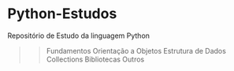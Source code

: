 # Python-Estudos
Repositório de Estudo da linguagem Python 
>> Fundamentos 
>> Orientação a Objetos
>> Estrutura de Dados
>> Collections
>> Bibliotecas
>> Outros
